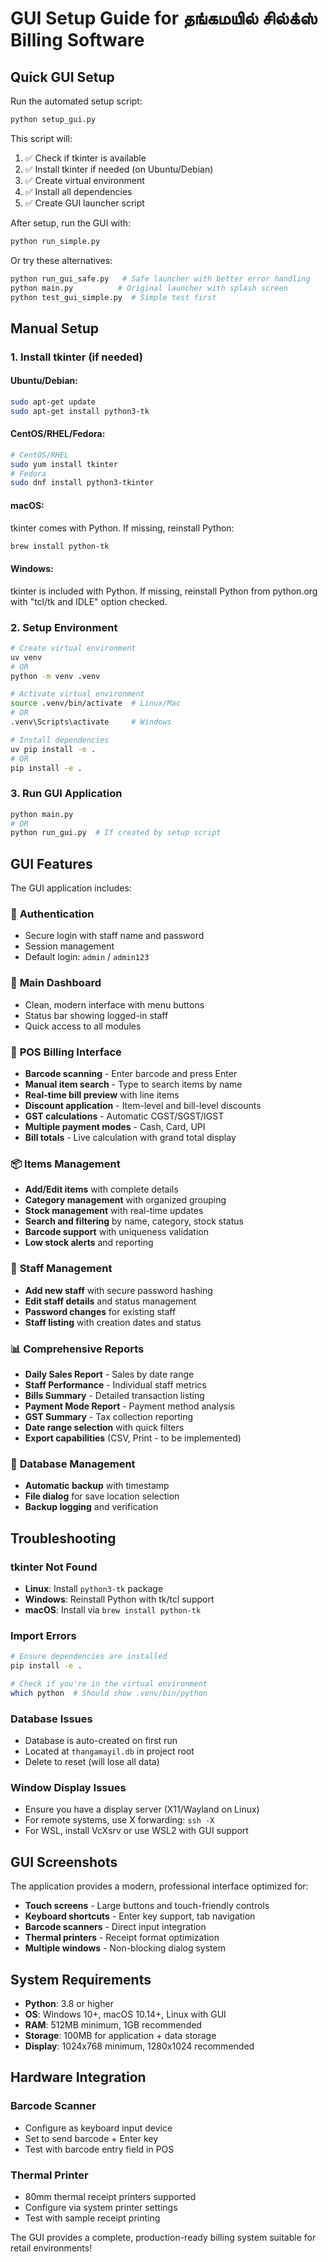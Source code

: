 # GUI Setup Guide for தங்கமயில் சில்க்ஸ் Billing Software

## Quick GUI Setup

Run the automated setup script:

```bash
python setup_gui.py
```

This script will:
1. ✅ Check if tkinter is available
2. ✅ Install tkinter if needed (on Ubuntu/Debian)
3. ✅ Create virtual environment
4. ✅ Install all dependencies
5. ✅ Create GUI launcher script

After setup, run the GUI with:

```bash
python run_simple.py
```

Or try these alternatives:
```bash
python run_gui_safe.py   # Safe launcher with better error handling
python main.py          # Original launcher with splash screen
python test_gui_simple.py  # Simple test first
```

## Manual Setup

### 1. Install tkinter (if needed)

#### Ubuntu/Debian:
```bash
sudo apt-get update
sudo apt-get install python3-tk
```

#### CentOS/RHEL/Fedora:
```bash
# CentOS/RHEL
sudo yum install tkinter
# Fedora
sudo dnf install python3-tkinter
```

#### macOS:
tkinter comes with Python. If missing, reinstall Python:
```bash
brew install python-tk
```

#### Windows:
tkinter is included with Python. If missing, reinstall Python from python.org with "tcl/tk and IDLE" option checked.

### 2. Setup Environment

```bash
# Create virtual environment
uv venv
# OR
python -m venv .venv

# Activate virtual environment
source .venv/bin/activate  # Linux/Mac
# OR
.venv\Scripts\activate     # Windows

# Install dependencies
uv pip install -e .
# OR
pip install -e .
```

### 3. Run GUI Application

```bash
python main.py
# OR
python run_gui.py  # If created by setup script
```

## GUI Features

The GUI application includes:

### 🔐 **Authentication**
- Secure login with staff name and password
- Session management
- Default login: `admin` / `admin123`

### 🏪 **Main Dashboard**
- Clean, modern interface with menu buttons
- Status bar showing logged-in staff
- Quick access to all modules

### 🛒 **POS Billing Interface**
- **Barcode scanning** - Enter barcode and press Enter
- **Manual item search** - Type to search items by name
- **Real-time bill preview** with line items
- **Discount application** - Item-level and bill-level discounts
- **GST calculations** - Automatic CGST/SGST/IGST
- **Multiple payment modes** - Cash, Card, UPI
- **Bill totals** - Live calculation with grand total display

### 📦 **Items Management**
- **Add/Edit items** with complete details
- **Category management** with organized grouping
- **Stock management** with real-time updates
- **Search and filtering** by name, category, stock status
- **Barcode support** with uniqueness validation
- **Low stock alerts** and reporting

### 👥 **Staff Management**
- **Add new staff** with secure password hashing
- **Edit staff details** and status management
- **Password changes** for existing staff
- **Staff listing** with creation dates and status

### 📊 **Comprehensive Reports**
- **Daily Sales Report** - Sales by date range
- **Staff Performance** - Individual staff metrics
- **Bills Summary** - Detailed transaction listing
- **Payment Mode Report** - Payment method analysis
- **GST Summary** - Tax collection reporting
- **Date range selection** with quick filters
- **Export capabilities** (CSV, Print - to be implemented)

### 💾 **Database Management**
- **Automatic backup** with timestamp
- **File dialog** for save location selection
- **Backup logging** and verification

## Troubleshooting

### tkinter Not Found
- **Linux**: Install `python3-tk` package
- **Windows**: Reinstall Python with tk/tcl support
- **macOS**: Install via `brew install python-tk`

### Import Errors
```bash
# Ensure dependencies are installed
pip install -e .

# Check if you're in the virtual environment
which python  # Should show .venv/bin/python
```

### Database Issues
- Database is auto-created on first run
- Located at `thangamayil.db` in project root
- Delete to reset (will lose all data)

### Window Display Issues
- Ensure you have a display server (X11/Wayland on Linux)
- For remote systems, use X forwarding: `ssh -X`
- For WSL, install VcXsrv or use WSL2 with GUI support

## GUI Screenshots

The application provides a modern, professional interface optimized for:
- **Touch screens** - Large buttons and touch-friendly controls
- **Keyboard shortcuts** - Enter key support, tab navigation
- **Barcode scanners** - Direct input integration
- **Thermal printers** - Receipt format optimization
- **Multiple windows** - Non-blocking dialog system

## System Requirements

- **Python**: 3.8 or higher
- **OS**: Windows 10+, macOS 10.14+, Linux with GUI
- **RAM**: 512MB minimum, 1GB recommended
- **Storage**: 100MB for application + data storage
- **Display**: 1024x768 minimum, 1280x1024 recommended

## Hardware Integration

### Barcode Scanner
- Configure as keyboard input device
- Set to send barcode + Enter key
- Test with barcode entry field in POS

### Thermal Printer
- 80mm thermal receipt printers supported
- Configure via system printer settings
- Test with sample receipt printing

The GUI provides a complete, production-ready billing system suitable for retail environments!